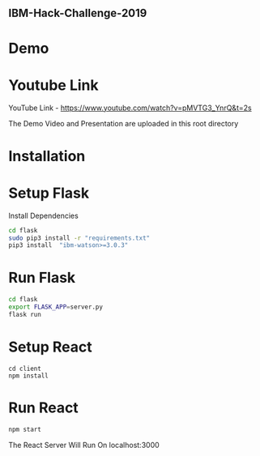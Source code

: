## IBM-Hack-Challenge-2019

# Demo
# Youtube Link
YouTube Link - https://www.youtube.com/watch?v=pMVTG3_YnrQ&t=2s

The Demo Video and Presentation are uploaded in this root directory

# Installation

# Setup Flask

Install Dependencies

```bash
cd flask
sudo pip3 install -r "requirements.txt"
pip3 install  "ibm-watson>=3.0.3"
```
# Run Flask

```bash
cd flask
export FLASK_APP=server.py
flask run
```

# Setup React

```
cd client
npm install
```

# Run React
```bash
npm start
```

The React Server Will Run On localhost:3000

